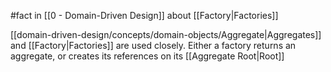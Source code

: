 #fact in [[0 - Domain-Driven Design]] about [[Factory|Factories]]

[[domain-driven-design/concepts/domain-objects/Aggregate|Aggregates]] and [[Factory|Factories]] are used closely. Either a factory returns an aggregate, or creates its references on its [[Aggregate Root|Root]]